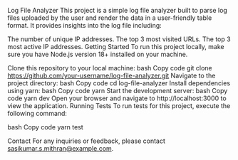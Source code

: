 Log File Analyzer
This project is a simple log file analyzer built to parse log files uploaded by the user and render the data in a user-friendly table format. It provides insights into the log file including:

The number of unique IP addresses.
The top 3 most visited URLs.
The top 3 most active IP addresses.
Getting Started
To run this project locally, make sure you have Node.js version 18+ installed on your machine.

Clone this repository to your local machine:
bash
Copy code
git clone https://github.com/your-username/log-file-analyzer.git
Navigate to the project directory:
bash
Copy code
cd log-file-analyzer
Install dependencies using yarn:
bash
Copy code
yarn
Start the development server:
bash
Copy code
yarn dev
Open your browser and navigate to http://localhost:3000 to view the application.
Running Tests
To run tests for this project, execute the following command:

bash
Copy code
yarn test

Contact
For any inquiries or feedback, please contact sasikumar.s.mithran@example.com.
